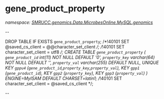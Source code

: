 ﻿# gene_product_property
_namespace: [SMRUCC.genomics.Data.MicrobesOnline.MySQL.genomics](./index.md)_

--
 
 DROP TABLE IF EXISTS `gene_product_property`;
 /*!40101 SET @saved_cs_client = @@character_set_client */;
 /*!40101 SET character_set_client = utf8 */;
 CREATE TABLE `gene_product_property` (
 `gene_product_id` int(11) NOT NULL DEFAULT '0',
 `property_key` varchar(64) NOT NULL DEFAULT '',
 `property_val` varchar(255) DEFAULT NULL,
 UNIQUE KEY `gppu4` (`gene_product_id`,`property_key`,`property_val`),
 KEY `gpp1` (`gene_product_id`),
 KEY `gpp2` (`property_key`),
 KEY `gpp3` (`property_val`)
 ) ENGINE=MyISAM DEFAULT CHARSET=latin1;
 /*!40101 SET character_set_client = @saved_cs_client */;
 
 --




